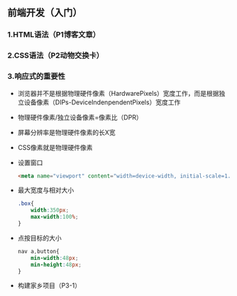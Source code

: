 ## 前端开发（入门）

### 1.HTML语法（P1博客文章）

### 2.CSS语法（P2动物交换卡）

### 3.响应式的重要性

* 浏览器并不是根据物理硬件像素（HardwarePixels）宽度工作，而是根据独立设备像素（DIPs-DeviceIndenpendentPixels）宽度工作

* 物理硬件像素/独立设备像素=像素比（DPR）

* 屏幕分辨率是物理硬件像素的长X宽

* CSS像素就是物理硬件像素

* 设置窗口

  ```html
  <meta name="viewport" content="width=device-width, initial-scale=1.0">
  ```

* 最大宽度与相对大小

  ```css
  .box{
      width:350px;
      max-width:100%;
  }
  ```

* 点按目标的大小

  ```css
  nav a,button{
      min-width:48px;
      min-height:48px;
  }
  ```

* 构建家乡项目（P3-1）

